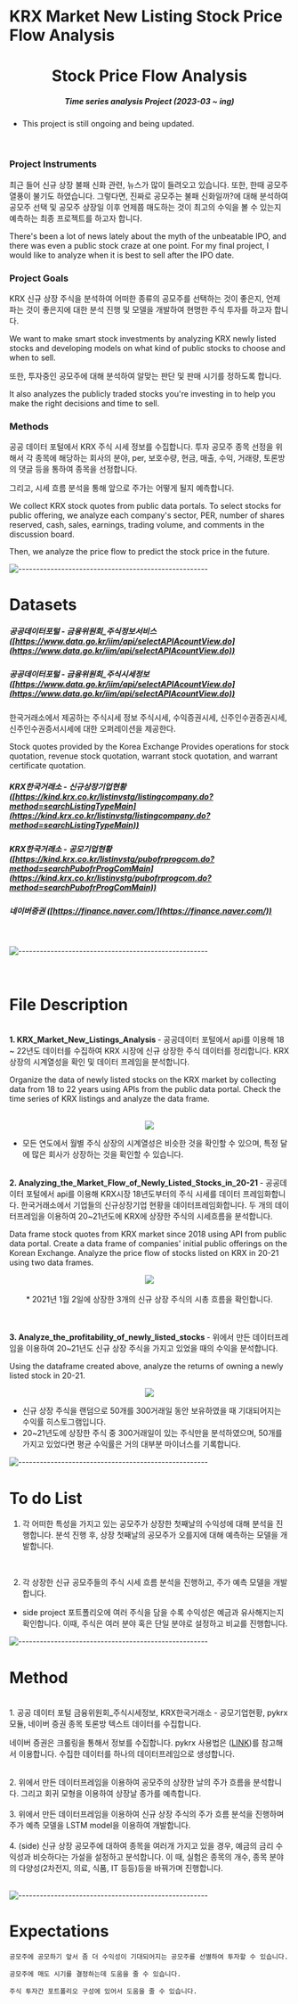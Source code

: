 # KRX Market New Listing Stock Price Flow Analysis


<h1 align="center"> Stock Price Flow Analysis </h1>

<h5 align="center"> Time series analysis Project  (2023-03 ~ ing) </h5>

* This project is still ongoing and being updated. 

<br>
<h3> Project Instruments </h3>


최근 들어 신규 상장 불패 신화 관련, 뉴스가 많이 들려오고 있습니다. 또한, 한때 공모주 열풍이 불기도 하였습니다.
그렇다면, 진짜로 공모주는 불패 신화일까?에 대해 분석하여 공모주 선택 및 공모주 상장일 이후 언제쯤 매도하는 것이 최고의 수익을 볼 수 있는지 예측하는 최종 프로젝트를 하고자 합니다.

There's been a lot of news lately about the myth of the unbeatable IPO, and there was even a public stock craze at one point.
For my final project, I would like to analyze when it is best to sell after the IPO date.
<br>

<h3> Project Goals </h3>

KRX 신규 상장 주식을 분석하여 어떠한 종류의 공모주를 선택하는 것이 좋은지, 언제 파는 것이 좋은지에 대한 분석 진행 및 모델을 개발하여 현명한 주식 투자를 하고자 합니다.

We want to make smart stock investments by analyzing KRX newly listed stocks and developing models on what kind of public stocks to choose and when to sell.

또한, 투자중인 공모주에 대해 분석하여 알맞는 판단 및 판매 시기를 정하도록 합니다.

It also analyzes the publicly traded stocks you're investing in to help you make the right decisions and time to sell.
<br>

<h3> Methods </h3>
공공 데이터 포털에서 KRX 주식 시세 정보를 수집합니다. 투자 공모주 종목 선정을 위해서 각 종목에 해당하는 회사의 분야, per, 보호수량, 현금, 매출, 수익, 거래량, 토론방의 댓글 등을 통하여 종목을 선정합니다.

그리고, 시세 흐름 분석을 통해 앞으로 주가는 어떻게 될지 예측합니다.

We collect KRX stock quotes from public data portals. To select stocks for public offering, we analyze each company's sector, PER, number of shares reserved, cash, sales, earnings, trading volume, and comments in the discussion board.

Then, we analyze the price flow to predict the stock price in the future.
<br>

![-----------------------------------------------------](https://raw.githubusercontent.com/andreasbm/readme/master/assets/lines/rainbow.png)

<h1> Datasets </h1>

##### 공공데이터포털 - 금융위원회_주식정보서비스([https://www.data.go.kr/iim/api/selectAPIAcountView.do](https://www.data.go.kr/iim/api/selectAPIAcountView.do))



##### 공공데이터포털 - 금융위원회_주식시세정보([https://www.data.go.kr/iim/api/selectAPIAcountView.do](https://www.data.go.kr/iim/api/selectAPIAcountView.do))

한국거래소에서 제공하는 주식시세 정보
주식시세, 수익증권시세, 신주인수권증권시세, 신주인수권증서시세에 대한 오퍼레이션을 제공한다.

Stock quotes provided by the Korea Exchange
Provides operations for stock quotation, revenue stock quotation, warrant stock quotation, and warrant certificate quotation.

##### KRX한국거래소 - 신규상장기업현황([https://kind.krx.co.kr/listinvstg/listingcompany.do?method=searchListingTypeMain](https://kind.krx.co.kr/listinvstg/listingcompany.do?method=searchListingTypeMain))

##### KRX한국거래소 - 공모기업현황([https://kind.krx.co.kr/listinvstg/pubofrprogcom.do?method=searchPubofrProgComMain](https://kind.krx.co.kr/listinvstg/pubofrprogcom.do?method=searchPubofrProgComMain))

##### 네이버증권 ([https://finance.naver.com/](https://finance.naver.com/))
<br>

![-----------------------------------------------------](https://raw.githubusercontent.com/andreasbm/readme/master/assets/lines/rainbow.png)

<br>
<h1> File Description </h1>
<br>
<b>1. KRX_Market_New_Listings_Analysis </b> - 공공데이터 포털에서 api를 이용해 18 ~ 22년도 데이터를 수집하여 KRX 시장에 신규 상장한 주식 데이터를 정리합니다. KRX상장의 시계열성을 확인 및 데이터 프레임을 분석합니다.

Organize the data of newly listed stocks on the KRX market by collecting data from 18 to 22 years using APIs from the public data portal. Check the time series of KRX listings and analyze the data frame.<br />
<br>
<p align="center"> 
<img src="img/시기별발행회사수.png" >

* 모든 연도에서 월별 주식 상장의 시계열성은 비슷한 것을 확인할 수 있으며, 특정 달에 많은 회사가 상장하는 것을 확인할 수 있습니다.

<br>
<b>2. Analyzing_the_Market_Flow_of_Newly_Listed_Stocks_in_20-21 </b> - 공공데이터 포털에서 api를 이용해 KRX시장 18년도부터의 주식 시세를 데이터 프레임화합니다. 한국거래소에서 기업들의 신규상장기업 현황을 데이터프레임화합니다. 두 개의 데이터프레임을 이용하여 20~21년도에 KRX에 상장한 주식의 시세흐름을 분석합니다.

Data frame stock quotes from KRX market since 2018 using API from public data portal. Create a data frame of companies' initial public offerings on the Korean Exchange. Analyze the price flow of stocks listed on KRX in 20-21 using two data frames.<br />

<p align="center"> 
<img src="img/20210102상장시총흐름.png" >
<br><br>
* 2021년 1월 2일에 상장한 3개의 신규 상장 주식의 시총 흐름을 확인합니다.

<br><br>
<b>3. Analyze_the_profitability_of_newly_listed_stocks </b> - 위에서 만든 데이터프레임을 이용하여 20~21년도 신규 상장 주식을 가지고 있었을 때의 수익을 분석합니다. 

Using the dataframe created above, analyze the returns of owning a newly listed stock in 20-21.<br />

<p align="center"> 
<img src="img/신규상장주식수익성.png" >

* 신규 상장 주식을 랜덤으로 50개를 300거래일 동안 보유하였을 때 기대되어지는 수익률 히스토그램입니다.
* 20~21년도에 상장한 주식 중 300거래일이 있는 주식만을 분석하였으며, 50개를 가지고 있었다면 평균 수익률은 거의 대부분 마이너스를 기록합니다.


![-----------------------------------------------------](https://raw.githubusercontent.com/andreasbm/readme/master/assets/lines/rainbow.png)

<h1> To do List </h1>

1. 각 어떠한 특성을 가지고 있는 공모주가 상장한 첫째날의 수익성에 대해 분석을 진행합니다.
분석 진행 후, 상장 첫째날의 공모주가 오를지에 대해 예측하는 모델을 개발합니다.
<br>

2. 각 상장한 신규 공모주들의 주식 시세 흐름 분석을 진행하고, 주가 예측 모델을 개발합니다.

* side project
포트폴리오에 여러 주식을 담을 수록 수익성은 예금과 유사해지는지 확인합니다.
이때, 주식은 여러 분야 혹은 단일 분야로 설정하고 비교를 진행합니다.




![-----------------------------------------------------](https://raw.githubusercontent.com/andreasbm/readme/master/assets/lines/rainbow.png)


<h1> Method </h1>

<br>
1. 공공 데이터 포털 금융위원회_주식시세정보, KRX한국거래소 - 공모기업현황, pykrx 모듈, 네이버 증권 종목 토론방 텍스트 데이터를 수집합니다. 

네이버 증권은 크롤링을 통해서 정보를 수집합니다. pykrx 사용법은 ([LINK](https://github.com/sharebook-kr/pykrx))를 참고해서 이용합니다. 수집한 데이터를 하나의 데이터프레임으로 생성합니다.

<br>
2. 위에서 만든 데이터프레임을 이용하여 공모주의 상장한 날의 주가 흐름을 분석합니다. 그리고 회귀 모형을 이용하여 상장날 종가를 예측합니다.<br>

<br>
3. 위에서 만든 데이터프레임을 이용하여 신규 상장 주식의 주가 흐름 분석을 진행하며 주가 예측 모델을 LSTM model을 이용하여 개발합니다.<br>

<br>
4. (side) 신규 상장 공모주에 대하여 종목을 여러개 가지고 있을 경우, 예금의 금리 수익성과 비슷하다는 가설을 설정하고 분석합니다. 이 때, 실험은 종목의 개수, 종목 분야의 다양성(2차전지, 의료, 식품, IT 등등)등을 바꿔가며 진행합니다.<br><br>



![-----------------------------------------------------](https://raw.githubusercontent.com/andreasbm/readme/master/assets/lines/rainbow.png)


<h1> Expectations </h1>

`공모주에 공모하기 앞서 좀 더 수익성이 기대되어지는 공모주를 선별하여 투자할 수 있습니다.`


`공모주에 매도 시기를 결정하는데 도움을 줄 수 있습니다.`


`주식 투자간 포트폴리오 구성에 있어서 도움을 줄 수 있습니다.`